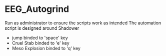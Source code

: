 # EEG_Autogrind

Run as administrator to ensure the scripts work as intended
The automation script is designed around Shadower
- jump binded to 'space' key
- Cruel Stab binded to 'e' key
- Meso Explosion binded to 'q' key
